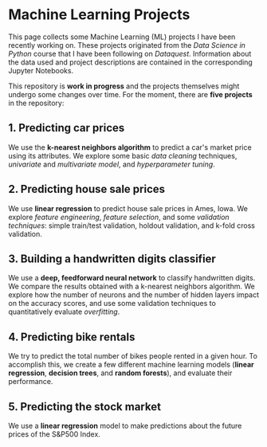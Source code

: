 # Machine Learning Projects
This page collects some Machine Learning (ML) projects I have been recently working on. These projects originated from the *Data Science in Python* course that I have been following on *Dataquest*. Information about the data used and project descriptions are contained in the corresponding Jupyter Notebooks.

This repository is **work in progress** and the projects themselves might undergo some changes over time. For the moment, there are **five projects** in the repository:

## 1. Predicting car prices
We use the **k-nearest neighbors algorithm** to predict a car's market price using its attributes. We explore some basic *data cleaning* techniques, *univariate* and *multivariate model*, and *hyperparameter tuning*.

## 2. Predicting house sale prices
We use **linear regression** to predict house sale prices in Ames, Iowa. We explore *feature engineering*, *feature selection*, and some *validation techniques*: simple train/test validation, holdout validation, and k-fold cross validation.

## 3. Building a handwritten digits classifier
We use a **deep, feedforward neural network** to classify handwritten digits. We compare the results obtained with a k-nearest neighbors algorithm. We explore how the number of neurons and the number of hidden layers impact on the accuracy scores, and use some validation techniques to quantitatively evaluate *overfitting*.

## 4. Predicting bike rentals
We try to predict the total number of bikes people rented in a given hour. To accomplish this, we create a few different machine learning models (**linear regression**, **decision trees**, and **random forests**), and evaluate their performance.

## 5. Predicting the stock market
We use a **linear regression** model to make predictions about the future prices of the S&P500 Index.
